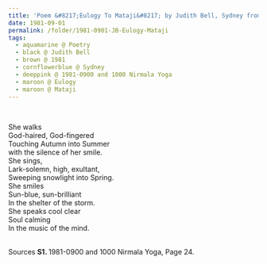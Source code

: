 ```yaml
---
title: 'Poem &#8217;Eulogy To Mataji&#8217; by Judith Bell, Sydney from 1981-0900 and 1000 Nirmala Yoga, Page 24'
date: 1981-09-01
permalink: /folder/1981-0901-JB-Eulogy-Mataji
tags:
  - aquamarine @ Poetry
  - black @ Judith Bell
  - brown @ 1981
  - cornflowerblue @ Sydney
  - deeppink @ 1981-0900 and 1000 Nirmala Yoga
  - maroon @ Eulogy
  - maroon @ Mataji
---
```


<br>

<p>
She walks<br>
God-haired, God-fingered<br>
Touching Autumn into Summer<br>
with the silence of her smile.<br>
She sings,<br>
Lark-solemn, high, exultant,<br>
Sweeping snowlight into Spring.<br>
She smiles<br>
Sun-blue, sun-brilliant<br>
In the shelter of the storm.<br>
She speaks cool clear<br>
Soul calming<br>
In the music of the mind.<br>
</p>

<br>

<wave-list>
<list-title color="DarkSeaGreen" width="55">Sources</list-title>
  <list-item color="BlanchedAlmond"  width="280"><b>S1. </b> 1981-0900 and 1000 Nirmala Yoga, Page 24.</list-item>
</wave-list>